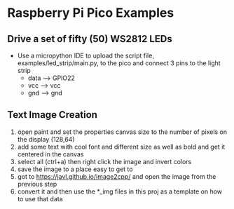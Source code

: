 # Raspberry Pi Pico Examples

## Drive a set of fifty (50) WS2812 LEDs

- Use a micropython IDE to upload the script file, examples/led_strip/main.py, to the pico and connect 3 pins to the light strip
  - data --> GPIO22
  - vcc  --> vcc
  - gnd  --> gnd

## Text Image Creation

  1. open paint and set the properties canvas size to the number of pixels on the display (128,64)
  2. add some text with cool font and different size as well as bold and get it centered in the canvas
  3. select all (ctrl+a) then right click the image and invert colors
  4. save the image to a place easy to get to
  5. got to <https://javl.github.io/image2cpp/> and open the image from the previous step
  6. convert it and then use the *_img files in this proj as a template on how to use that data
